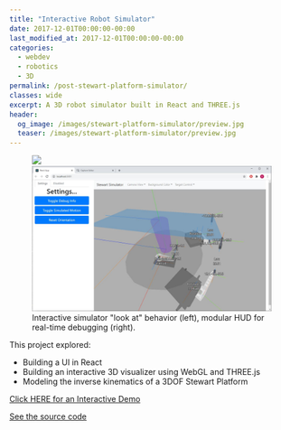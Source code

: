 ```yaml
---
title: "Interactive Robot Simulator"
date: 2017-12-01T00:00:00-00:00
last_modified_at: 2017-12-01T00:00:00-00:00
categories:
  - webdev
  - robotics
  - 3D
permalink: /post-stewart-platform-simulator/
classes: wide
excerpt: A 3D robot simulator built in React and THREE.js
header:
  og_image: /images/stewart-platform-simulator/preview.jpg
  teaser: /images/stewart-platform-simulator/preview.jpg
---
```


<figure class="half">
    <a href="https://dcyoung.github.io/3dof-stewart-simulator/">
        <img src="https://raw.githubusercontent.com/dcyoung/3dof-stewart-simulator/90d4fdd3cc0b015444b43767d3137820594c0b6a/docs/images/motion.gif">
    </a>
    <a href="https://dcyoung.github.io/3dof-stewart-simulator/">
        <img src="https://raw.githubusercontent.com/dcyoung/3dof-stewart-simulator/90d4fdd3cc0b015444b43767d3137820594c0b6a/docs/images/debug_hud.jpg">
    </a>
    <figcaption>Interactive simulator "look at" behavior (left), modular HUD for real-time debugging (right).</figcaption>
</figure>

​​This project explored:

- Building a UI in React
- Building an interactive 3D visualizer using WebGL and THREE.js
- Modeling the inverse kinematics of a 3DOF Stewart Platform

[Click HERE for an Interactive Demo](https://dcyoung.github.io/3dof-stewart-simulator/)

[See the source code](https://github.com/dcyoung/3dof-stewart-simulator)
